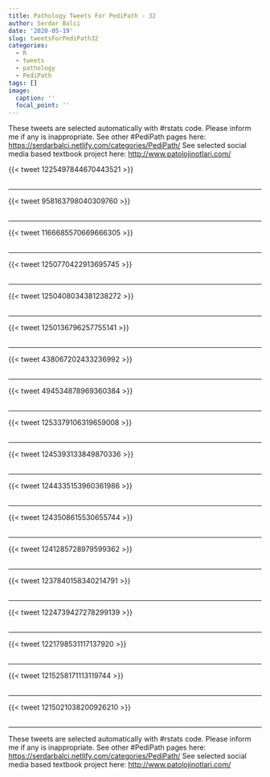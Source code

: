 ```yaml
---
title: Pathology Tweets For PediPath - 32
author: Serdar Balci
date: '2020-05-19'
slug: tweetsForPediPath32
categories:
  - R
  - tweets
  - pathology
  - PediPath
tags: []
image:
  caption: ''
  focal_point: ''
---
```



These tweets are selected automatically with #rstats code. Please inform me if any is inappropriate.
See other #PediPath pages here: https://serdarbalci.netlify.com/categories/PediPath/ 
See selected social media based textbook project here: http://www.patolojinotlari.com/

{{< tweet 1225497844670443521 >}}
<br>
<br>
<hr>
{{< tweet 958163798040309760 >}}
<br>
<br>
<hr>
{{< tweet 1166685570669666305 >}}
<br>
<br>
<hr>
{{< tweet 1250770422913695745 >}}
<br>
<br>
<hr>
{{< tweet 1250408034381238272 >}}
<br>
<br>
<hr>
{{< tweet 1250136796257755141 >}}
<br>
<br>
<hr>
{{< tweet 438067202433236992 >}}
<br>
<br>
<hr>
{{< tweet 494534878969360384 >}}
<br>
<br>
<hr>
{{< tweet 1253379106319659008 >}}
<br>
<br>
<hr>
{{< tweet 1245393133849870336 >}}
<br>
<br>
<hr>
{{< tweet 1244335153960361986 >}}
<br>
<br>
<hr>
{{< tweet 1243508615530655744 >}}
<br>
<br>
<hr>
{{< tweet 1241285728979599362 >}}
<br>
<br>
<hr>
{{< tweet 1237840158340214791 >}}
<br>
<br>
<hr>
{{< tweet 1224739427278299139 >}}
<br>
<br>
<hr>
{{< tweet 1221798531117137920 >}}
<br>
<br>
<hr>
{{< tweet 1215258171113119744 >}}
<br>
<br>
<hr>
{{< tweet 1215021038200926210 >}}
<br>
<br>
<hr>


These tweets are selected automatically with #rstats code. Please inform me if any is inappropriate.
See other #PediPath pages here: https://serdarbalci.netlify.com/categories/PediPath/ 
See selected social media based textbook project here: http://www.patolojinotlari.com/
